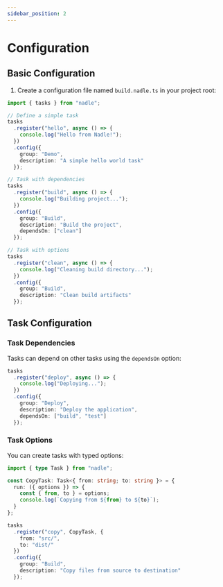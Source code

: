 ```yaml
---
sidebar_position: 2
---
```


# Configuration

## Basic Configuration

1. Create a configuration file named `build.nadle.ts` in your project root:

```typescript
import { tasks } from "nadle";

// Define a simple task
tasks
  .register("hello", async () => {
    console.log("Hello from Nadle!");
  })
  .config({
    group: "Demo",
    description: "A simple hello world task"
  });

// Task with dependencies
tasks
  .register("build", async () => {
    console.log("Building project...");
  })
  .config({
    group: "Build",
    description: "Build the project",
    dependsOn: ["clean"]
  });

// Task with options
tasks
  .register("clean", async () => {
    console.log("Cleaning build directory...");
  })
  .config({
    group: "Build",
    description: "Clean build artifacts"
  });
```

## Task Configuration

### Task Dependencies

Tasks can depend on other tasks using the `dependsOn` option:

```typescript
tasks
  .register("deploy", async () => {
    console.log("Deploying...");
  })
  .config({
    group: "Deploy",
    description: "Deploy the application",
    dependsOn: ["build", "test"]
  });
```

### Task Options

You can create tasks with typed options:

```typescript
import { type Task } from "nadle";

const CopyTask: Task<{ from: string; to: string }> = {
  run: ({ options }) => {
    const { from, to } = options;
    console.log(`Copying from ${from} to ${to}`);
  }
};

tasks
  .register("copy", CopyTask, {
    from: "src/",
    to: "dist/"
  })
  .config({
    group: "Build",
    description: "Copy files from source to destination"
  });
``` 